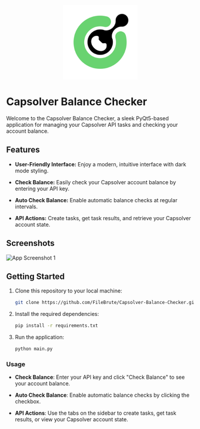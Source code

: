 <p align="center">
  <img src="logo.png" alt="Capsolver Balance Checker Logo" width="200">
</p>

# Capsolver Balance Checker

Welcome to the Capsolver Balance Checker, a sleek PyQt5-based application for managing your Capsolver API tasks and checking your account balance.

## Features

- **User-Friendly Interface:** Enjoy a modern, intuitive interface with dark mode styling.

- **Check Balance:** Easily check your Capsolver account balance by entering your API key.

- **Auto Check Balance:** Enable automatic balance checks at regular intervals.

- **API Actions:** Create tasks, get task results, and retrieve your Capsolver account state.

## Screenshots

![App Screenshot 1](https://media.discordapp.net/attachments/1146143667187372142/1146982106191376404/image.png)

## Getting Started

1. Clone this repository to your local machine:

   ```bash
   git clone https://github.com/FileBrute/Capsolver-Balance-Checker.git

2. Install the required dependencies:  

   ```bash 
   pip install -r requirements.txt

3. Run the application:

   ```bash 
   python main.py

### Usage

- **Check Balance**: Enter your API key and click "Check Balance" to see your account balance.

- **Auto Check Balance**: Enable automatic balance checks by clicking the checkbox.

- **API Actions**: Use the tabs on the sidebar to create tasks, get task results, or view your Capsolver account state.